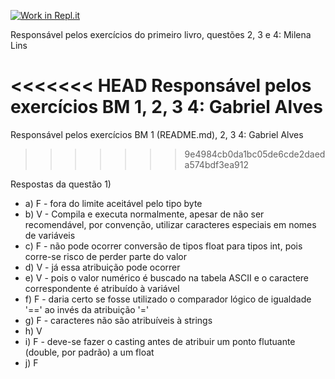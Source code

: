 [![Work in Repl.it](https://classroom.github.com/assets/work-in-replit-14baed9a392b3a25080506f3b7b6d57f295ec2978f6f33ec97e36a161684cbe9.svg)](https://classroom.github.com/online_ide?assignment_repo_id=364961&assignment_repo_type=GroupAssignmentRepo)

Responsável pelos exercícios do primeiro livro, questões 2, 3 e 4: Milena Lins



<<<<<<< HEAD
Responsável pelos exercícios BM 1, 2, 3 4: Gabriel Alves
=======
Responsável pelos exercícios BM 1 (README.md), 2, 3 4: Gabriel Alves
>>>>>>> 9e4984cb0da1bc05de6cde2daeda574bdf3ea912

Respostas da questão 1)
- a) F - fora do limite aceitável pelo tipo byte
- b) V - Compila e executa normalmente, apesar de não ser recomendável, por convenção, utilizar caracteres especiais em nomes de variáveis
- c) F - não pode ocorrer conversão de tipos float para tipos int, pois corre-se risco de perder parte do valor
- d) V - já essa atribuição pode ocorrer
- e) V - pois o valor numérico é buscado na tabela ASCII e o caractere correspondente é atribuído à variável
- f) F - daria certo se fosse utilizado o comparador lógico de igualdade '==' ao invés da atribuição '='
- g) F - caracteres não são atribuíveis à strings
- h) V
- i) F - deve-se fazer o casting antes de atribuir um ponto flutuante (double, por padrão) a um float
- j) F
